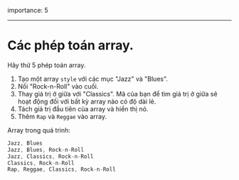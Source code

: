 importance: 5

---

# Các phép toán array.

Hãy thử 5 phép toán array.

1. Tạo một array `style` với các mục "Jazz" và "Blues".
2. Nối "Rock-n-Roll" vào cuối.
3. Thay giá trị ở giữa với "Classics". Mã của bạn để tìm giá trị ở giữa sẽ hoạt động đối với bất kỳ array nào có độ dài lẻ.
4. Tách giá trị đầu tiên của array và hiển thị nó.
5. Thêm `Rap` và `Reggae` vào array.

Array trong quá trình:

```js no-beautify
Jazz, Blues
Jazz, Blues, Rock-n-Roll
Jazz, Classics, Rock-n-Roll
Classics, Rock-n-Roll
Rap, Reggae, Classics, Rock-n-Roll
```

